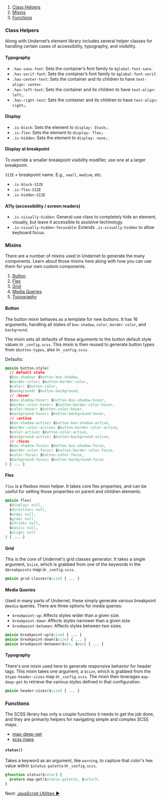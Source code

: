 1.  [Class Helpers](#class-helpers)
2.  [Mixins](#mixins)
3.  [Functions](#functions)

### Class Helpers

Along with Undernet’s element library includes several helper classes for handling certain cases of accessibility, typography, and visibility.

#### Typography

* `.has-sans-font`: Sets the container’s font family to `$global-font-sans`.
* `.has-serif-font`: Sets the container’s font family to `$global-font-serif`.
* `.has-center-text`: Sets the container and its children to have `text-align: center`.
* `.has-left-text`: Sets the container and its children to have `text-align: left;`.
* `.has-right-text`: Sets the container and its children to have `text-align: right;`.

#### Display

* `.is-block`: Sets the element to `display: block;`.
* `.is-flex`: Sets the element to `display: flex;`.
* `.is-hidden`: Sets the element to `display: none;`.

#### Display at breakpoint

To override a smaller breakpoint visibility modifier, use one at a larger breakpoint.

`SIZE` = breakpoint name. E.g., `small`, `medium`, etc.

* `.is-block-SIZE`
* `.is-flex-SIZE`
* `.is-hidden-SIZE`

#### A11y (accessibility / screen readers)

* `.is-visually-hidden`: General-use class to completely hide an element, visually, but leave it accessible to assistive technology.
* `.is-visually-hidden-focusable`: Extends `.is-visually-hidden` to allow keyboard focus.

### Mixins

There are a number of mixins used in Undernet to generate the many components. Learn about those mixins here along with how you can use them for your own custom components.

1.  [Button](#button)
2.  [Flex](#flex)
3.  [Grid](#grid)
4.  [Media Queries](#media-queries)
5.  [Typography](#typography)

#### Button

The button mixin behaves as a template for new buttons. It has 16 arguments, handling all states of `box-shadow`, `color`, `border-color`, and `background`.

The mixin sets all defaults of these arguments to the button default style values in `_config.scss`. This mixin is then reused to generate button types from `$button-types`, also in `_config.scss`.

Defaults:

```css
@mixin button-style(
  // default state
  $box-shadow: $button-box-shadow,
  $border-color: $button-border-color,
  $color: $button-color,
  $background: $button-background,
  // :hover
  $box-shadow-hover: $button-box-shadow-hover,
  $border-color-hover: $button-border-color-hover,
  $color-hover: $button-color-hover,
  $background-hover: $button-background-hover,
  // :active
  $box-shadow-active: $button-box-shadow-active,
  $border-color-active: $button-border-color-active,
  $color-active: $button-color-active,
  $background-active: $button-background-active,
  // :focus
  $box-shadow-focus: $button-box-shadow-focus,
  $border-color-focus: $button-border-color-focus,
  $color-focus: $button-color-focus,
  $background-focus: $button-background-focus
) { ... }
```

#### Flex

`flex` is a flexbox mixin helper. It takes core flex properties, and can be useful for setting those properties on parent and children elements.

```css
@mixin flex(
  $display: null,
  $direction: null,
  $wrap: null,
  $grow: null,
  $shrink: null,
  $basis: null,
  $align: null
) { ... }
```

#### Grid

This is the core of Undernet's grid classes generator. It takes a single argument, `$size`, which is grabbed from one of the keywords in the `$breakpoints` map in `_config.scss`.

```css
@mixin grid-classes($size) { ... }
```

#### Media Queries

Used in many parts of Undernet, these simply generate various breakpoint `@media` queries. There are three options for media queries:

* `breakpoint-up`: Affects styles wider than a given size.
* `breakpoint-down`: Affects styles narrower than a given size.
* `breakpoint-between`: Affects styles between two sizes.

```css
@mixin breakpoint-up($size) { ... }
@mixin breakpoint-down($size) { ... }
@mixin breakpoint-between($min, $max) { ... }
```

#### Typography

There's one mixin used here to generate responsive behavior for header tags. This mixin takes one argument, a `$size`, which is grabbed from the `$type-header-sizes` map in `_config.scss`. The mixin then leverages `map-deep-get` to retrieve the various styles defined in that configuration.

```css
@mixin header-sizes($size) { ... }
```

### Functions

The SCSS library has only a couple functions it needs to get the job done, and they are primarily helpers for navigating simple and complex SCSS maps.

* [map-deep-get](https://css-tricks.com/snippets/sass/deep-getset-maps/)
* [scss maps](https://www.sitepoint.com/using-sass-maps/)

#### `status()`

Takes a keyword as an argument, like `warning`, to capture that color's hex value within `$status-palette` in `_config.scss`.

```css
@function status($color) {
  @return map-get($status-palette, $color);
}
```

Next: [JavaScript Utilities ►](javascript-utilities)
